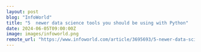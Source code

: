 ```yaml
---
layout: post
blog: "InfoWorld"
title: "5  newer data science tools you should be using with Python"
date: 2024-06-05T09:00:00Z
image: images/infoworld.png
remote_url: "https://www.infoworld.com/article/3695693/5-newer-data-science-tools-you-should-be-using-with-python.html#tk.rss_applicationdevelopment"
---
```

